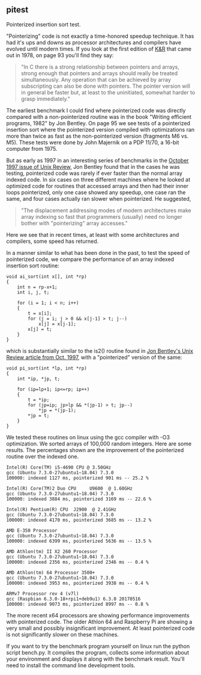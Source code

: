 ## pitest
Pointerized insertion sort test.

"Pointerizing" code is not exactly a time-honored speedup technique. It has had it's ups and downs as processor architectures and compilers have evolved until modern times. If you look at the first edition of [K&R](https://archive.org/details/TheCProgrammingLanguageFirstEdition) that came out in 1978, on page 93 you'll find they say:

> "In C there is a strong relationship between pointers and arrays, strong enough that pointers and arrays should really be treated simultaneously. Any operation that can be achieved by array subscripting can also be done with pointers. The pointer version will in general be faster but, at least to the uninitiated, somewhat harder to grasp immediately."

The earliest benchmark I could find where pointerized code was directly compared with a non-pointerized routine was in the book "Writing efficient programs, 1982" by Jon Bentley. On page 95 we see tests of a pointerized insertion sort where the pointerized version compiled with optimizations ran more than twice as fast as the non-pointerized version (fragments M6 vs. M5). These tests were done by John Majernik on a PDP 11/70, a 16-bit computer from 1975.

But as early as 1997 in an interesting series of benchmarks in the [October 1997 issue of Unix Review](http://web.archive.org/web/20010509103120/http://www.unixreview.com/articles/1997/9710/9710expbi/expbi.htm), Jon Bentley found that in the cases he was testing, pointerized code was rarely if ever faster than the normal array indexed code. In six cases on three different machines where he looked at optimized code for routines that accessed arrays and then had their inner loops pointerized, only one case showed any speedup, one case ran the same, and four cases actually ran slower when pointerized. He suggested, 

> "The displacement addressing modes of modern architectures make array indexing so fast that programmers (usually) need no longer bother with "pointerizing" array accesses."

Here we see that in recent times, at least with some architectures and compilers, some speed has returned.

In a manner similar to what has been done in the past, to test the speed of pointerized code, we compare the performance of an array indexed insertion sort routine:

    void ai_sort(int x[], int *rp)
    { 
        int n = rp-x+1;
        int i, j, t;
 
        for (i = 1; i < n; i++) 
        {
            t = x[i];
            for (j = i; j > 0 && x[j-1] > t; j--)
                x[j] = x[j-1];
            x[j] = t;
        }
    }
    
which is substantially similar to the is2() routine found in [Jon Bentley's Unix Review article from Oct. 1997](http://web.archive.org/web/20010509103120/http://www.unixreview.com/articles/1997/9710/9710expbi/expbi.htm), with a "pointerized" version of the same:

    void pi_sort(int *lp, int *rp)
    {
        int *ip, *jp, t;
    
        for (ip=lp+1; ip<=rp; ip++)
        {
            t = *ip;
            for (jp=ip; jp>lp && *(jp-1) > t; jp--)
                *jp = *(jp-1);
            *jp = t;
        }
    }

We tested these routines on linux using the gcc compiler with -O3 optimization. We sorted arrays of 100,000 random integers. Here are some results. The percentages shown are the improvement of the pointerized routine over the indexed one.

    Intel(R) Core(TM) i5-4690 CPU @ 3.50GHz
    gcc (Ubuntu 7.3.0-27ubuntu1~18.04) 7.3.0
    100000: indexed 1127 ms, pointerized 901 ms -- 25.2 %

    Intel(R) Core(TM)2 Duo CPU     U9600  @ 1.60GHz
    gcc (Ubuntu 7.3.0-27ubuntu1~18.04) 7.3.0
    100000: indexed 3884 ms, pointerized 3169 ms -- 22.6 %
   
    Intel(R) Pentium(R) CPU  J2900  @ 2.41GHz
    gcc (Ubuntu 7.3.0-27ubuntu1~18.04) 7.3.0
    100000: indexed 4170 ms, pointerized 3685 ms -- 13.2 %
    
    AMD E-350 Processor
    gcc (Ubuntu 7.3.0-27ubuntu1~18.04) 7.3.0
    100000: indexed 6399 ms, pointerized 5636 ms -- 13.5 %

    AMD Athlon(tm) II X2 260 Processor
    gcc (Ubuntu 7.3.0-27ubuntu1~18.04) 7.3.0
    100000: indexed 2356 ms, pointerized 2346 ms -- 0.4 %

    AMD Athlon(tm) 64 Processor 3500+
    gcc (Ubuntu 7.3.0-27ubuntu1~18.04) 7.3.0
    100000: indexed 3953 ms, pointerized 3938 ms -- 0.4 %

    ARMv7 Processor rev 4 (v7l)
    gcc (Raspbian 6.3.0-18+rpi1+deb9u1) 6.3.0 20170516
    100000: indexed 9073 ms, pointerized 8997 ms -- 0.8 %

The more recent x64 processors are showing performance improvements with pointerized code. The older Athlon 64 and Raspberry Pi are showing a very small and possibly insignificant improvement. At least pointerized code is not significantly slower on these machines.

If you want to try the benchmark program yourself on linux run the python script bench.py. It compiles the program, collects some information about your environment and displays it along with the benchmark result. You'll need to install the command line development tools.

